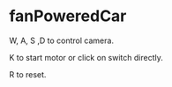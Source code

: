 # fanPoweredCar

W, A, S ,D to control camera.

K to start motor or click on switch directly.

R to reset.